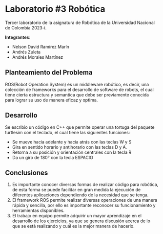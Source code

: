 # Laboratorio #3 Robótica
Tercer laboratorio de la asignatura de Robótica de la Universidad Nacional de Colombia 2023-i.

**Integrantes**: 
* Nelson David Ramírez Marín
* Andrés Zuleta 
* Andrés Morales Martínez


## Planteamiento del Problema 
ROS(Robot Operation System) es un middleware robótico, es decir, una colección de frameworks para el desarrollo de software de robots, el cual tiene cierta estructura y semantica que debe ser previamente conocida para lograr su uso de manera eficaz y optima.
 
## Desarrollo 
Se escribio un código en C++ que permite operar una tortuga del paquete turtlesim con el teclado, el cual tiene las siguientes funciones:
- Se mueve hacia adelante y hacia atrás con las teclas W y S
- Gira en sentido horario y antihorario con las teclas D y A.
- Retorna a su posición y orientación centrales con la tecla R
- Da un giro de 180° con la tecla ESPACIO





## Conclusiones
1. Es importante conocer diversas formas de realizar código para robótica, de esta forma se puede facilitar en gran medida la ejecución de diferentes aplicaciones dependiendo de la necesidad que se tenga.
2. El framework ROS permite realizar diversas operaciones de una manera rápida y sencilla, por ello es importante reconocer su funcionamiento y herramientas disponibles.
3. El trabajo en equipo permite adquirir un mayor aprendizaje en el desarrollo de los ejercicios, ya que se genera discusión acerca de lo que se está realizando y cuál es la mejor manera de hacerlo.
